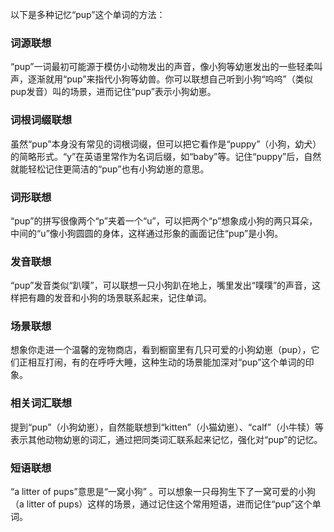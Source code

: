以下是多种记忆“pup”这个单词的方法：

### 词源联想
“pup”一词最初可能源于模仿小动物发出的声音，像小狗等幼崽发出的一些轻柔叫声，逐渐就用“pup”来指代小狗等幼兽。你可以联想自己听到小狗“呜呜”（类似pup发音）叫的场景，进而记住“pup”表示小狗幼崽。

### 词根词缀联想
虽然“pup”本身没有常见的词根词缀，但可以把它看作是“puppy”（小狗，幼犬）的简略形式。“y”在英语里常作为名词后缀，如“baby”等。记住“puppy”后，自然就能轻松记住更简洁的“pup”也有小狗幼崽的意思。

### 词形联想
“pup”的拼写很像两个“p”夹着一个“u”，可以把两个“p”想象成小狗的两只耳朵，中间的“u”像小狗圆圆的身体，这样通过形象的画面记住“pup”是小狗。

### 发音联想
“pup”发音类似“趴噗”，可以联想一只小狗趴在地上，嘴里发出“噗噗”的声音，这样把有趣的发音和小狗的场景联系起来，记住单词。

### 场景联想
想象你走进一个温馨的宠物商店，看到橱窗里有几只可爱的小狗幼崽（pup），它们正相互打闹，有的在呼呼大睡，这种生动的场景能加深对“pup”这个单词的印象。

### 相关词汇联想
提到“pup”（小狗幼崽），自然能联想到“kitten”（小猫幼崽）、“calf”（小牛犊）等表示其他动物幼崽的词汇，通过把同类词汇联系起来记忆，强化对“pup”的记忆。

### 短语联想
“a litter of pups”意思是“一窝小狗” 。可以想象一只母狗生下了一窝可爱的小狗（a litter of pups）这样的场景，通过记住这个常用短语，进而记住“pup”这个单词。 